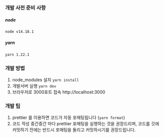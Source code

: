 ### 개발 사전 준비 사항

##### node

```bash
node v14.18.1
```

##### yarn

```bash
yarn 1.22.1
```

### 개발 방법

1. node_modules 설치 `yarn install`
2. 개발서버 실행 `yarn dev`
3. 브라우저로 3000포트 접속 http://localhost:3000

### 개발 팁

1. prettier 를 이용하면 코드가 자동 포매팅됩니다 (`yarn format`)
2. 코드 작성 중간중간 마다 prettier 포매팅을 실행하는 것을 권장드리며, 코드를 깃에 커밋하기 전에는 반드시 포매팅을 돌리고 커밋하시기를 권장드립니다.
